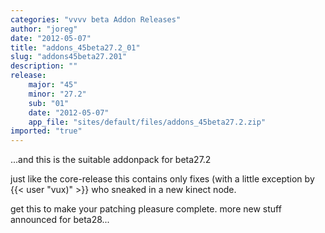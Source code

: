 ```yaml
---
categories: "vvvv beta Addon Releases"
author: "joreg"
date: "2012-05-07"
title: "addons_45beta27.2_01"
slug: "addons45beta27.201"
description: ""
release: 
    major: "45"
    minor: "27.2"
    sub: "01"
    date: "2012-05-07"
    app_file: "sites/default/files/addons_45beta27.2.zip"
imported: "true"
---
```



...and this is the suitable addonpack for beta27.2

just like the core-release this contains only fixes (with a little exception by {{< user "vux)" >}} who sneaked in a new kinect node. 

get this to make your patching pleasure complete. more new stuff announced for beta28...


